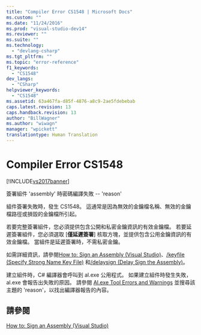 ```yaml
---
title: "Compiler Error CS1548 | Microsoft Docs"
ms.custom: ""
ms.date: "11/24/2016"
ms.prod: "visual-studio-dev14"
ms.reviewer: ""
ms.suite: ""
ms.technology: 
  - "devlang-csharp"
ms.tgt_pltfrm: ""
ms.topic: "error-reference"
f1_keywords: 
  - "CS1548"
dev_langs: 
  - "CSharp"
helpviewer_keywords: 
  - "CS1548"
ms.assetid: 63a467fa-d85f-4876-a8c9-2ae5fdebebab
caps.latest.revision: 13
caps.handback.revision: 13
author: "BillWagner"
ms.author: "wiwagn"
manager: "wpickett"
translationtype: Human Translation
---
```

# Compiler Error CS1548
[!INCLUDE[vs2017banner](../../../csharp/includes/vs2017banner.md)]

簽署組件 'assembly' 時密碼編譯失敗 \-\- 'reason'  
  
 組件簽署失敗時，發生 CS1548。  這通常是因為無效的金鑰檔名稱、無效的金鑰檔路徑或損毀的金鑰檔所引起。  
  
 若要完整簽署組件，您必須提供包含公開和私密金鑰資訊的有效金鑰檔。  若要延遲簽署組件，您必須選取 \[**僅延遲簽署**\] 核取方塊，並提供包含公用金鑰資訊的有效金鑰檔。  當組件是延遲簽署時，不需私密金鑰。  
  
 如需詳細資訊，請參閱[How to: Sign an Assembly \(Visual Studio\)](http://msdn.microsoft.com/zh-tw/f468a7d3-234c-4353-924d-8e0ae5896564)、[\/keyfile \(Specify Strong Name Key File\)](../../../csharp/language-reference/compiler-options/keyfile-compiler-option.md) 和[\/delaysign \(Delay Sign the Assembly\)](../../../csharp/language-reference/compiler-options/delaysign-compiler-option.md)。  
  
 建立組件時，C\# 編譯器會呼叫到 al.exe 公用程式。  如果建立組件時發生失敗，al.exe 會報告出失敗的原因。  請參閱 [Al.exe Tool Errors and Warnings](http://msdn.microsoft.com/zh-tw/7f125d49-0a03-47a6-9ba9-d61a679a7d4b) 並搜尋該主題的 'reason'，以找出編譯器報告的內容。  
  
## 請參閱  
 [How to: Sign an Assembly \(Visual Studio\)](http://msdn.microsoft.com/zh-tw/f468a7d3-234c-4353-924d-8e0ae5896564)